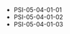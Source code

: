 <!--
    ATTENTION: This file was generated via gradle!
               Do NOT manually edit this file! Any such changes will be overwritten!
-->
* PSI-05-04-01-01
* PSI-05-04-01-02
* PSI-05-04-01-03
